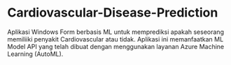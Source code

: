 # Cardiovascular-Disease-Prediction

Aplikasi Windows Form berbasis ML untuk memprediksi apakah seseorang memiliiki penyakit Cardiovascular atau tidak. Aplikasi ini memanfaatkan ML Model API yang telah dibuat dengan menggunakan layanan Azure Machine Learning (AutoML).
